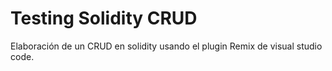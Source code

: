 # Testing Solidity CRUD

Elaboración de un CRUD en solidity usando el plugin Remix de visual studio code. 
